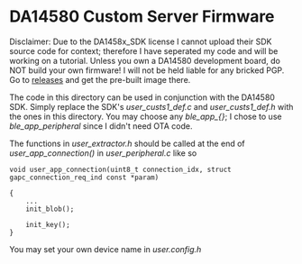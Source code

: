 # DA14580 Custom Server Firmware

Disclaimer: Due to the DA1458x_SDK license I cannot upload their SDK source code for context; therefore I have seperated my code and will be working on a tutorial. Unless you own a DA14580 development board, do NOT build your own firmware! I will not be held liable for any bricked PGP. Go to [releases](https://github.com/Jesus805/Suota-Go-Plus/releases) and get the pre-built image there.

The code in this directory can be used in conjunction with the DA14580 SDK. Simply replace the SDK's *user_custs1_def.c* and *user_custs1_def.h* with the ones in this directory.
You may choose any *ble_app_{}*; I chose to use *ble_app_peripheral* since I didn't need OTA code.

The functions in *user_extractor.h* should be called at the end of *user_app_connection()* in *user_peripheral.c* like so

```
void user_app_connection(uint8_t connection_idx, struct gapc_connection_req_ind const *param)
 
{
    ...
    init_blob();

    init_key();
}
```

You may set your own device name in *user.config.h*
